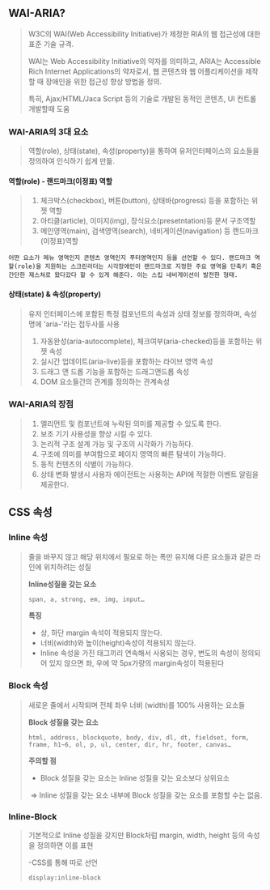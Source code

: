 ## WAI-ARIA?

> W3C의 WAI(Web Accessibility Initiative)가 제정한 RIA의 웹 접근성에 대한 표준 기술 규격.
>
> WAI는 Web Accessibility Initiative의 약자를 의미하고, ARIA는 Accessible Rich Internet Applications의 약자로서, 웹 콘텐츠와 웹 어플리케이션을 제작할 때 장애인을 위한 접근성 향상 방법을 정의.
>
> 특히, Ajax/HTML/Jaca Script 등의 기술로 개발된 동적인 콘텐츠, UI 컨트롤 개발할때 도움

### WAI-ARIA의 3대 요소

> 역할(role), 상태(state), 속성(property)을 통하여 유저인터페이스의 요소들을 정의하여 인식하기 쉽게 만듦.

#### 

#### 역할(role) - 랜드마크(이정표) 역할

> 1. 체크박스(checkbox), 버튼(button), 상태바(progress) 등을 포함하는 위젯 역할
> 2. 아티클(article), 이미지(img), 장식요소(presetntation)등 문서 구조역할
> 3. 메인영역(main), 검색영역(search), 네비게이션(navigation) 등 랜드마크(이정표)역할

```
어떤 요소가 메뉴 영역인지 콘텐츠 영역인지 푸터영역인지 등을 선언할 수 있다. 랜드마크 역할(role)을 지원하는 스크린리더는 시각장애인이 랜드마크로 지정한 주요 영역을 단축키 혹은 간단한 제스쳐로 왔다갔다 할 수 있게 해준다. 이는 스킵 네비게이션이 발전한 형태.

```

#### 상태(state) & 속성(property)

> 유저 인터페이스에 포함된 특정 컴포넌트의 속성과 상태 정보를 정의하며, 속성명에 'aria-'라는 접두사를 사용
>
> 1. 자동완성(aria-autocomplete), 체크여부(aria-checked)등을 포함하는 위젯 속성
> 2. 실시간 업데이트(aria-live)등을 포함하는 라이브 영역 속성
> 3. 드래그 앤 드롭 기능을 포함하는 드래그앤드롭 속성
> 4. DOM 요소들간의 관계를 정의하는 관계속성

### WAI-ARIA의 장점

> 1. 엘리먼트 및 컴포넌트에 누락된 의미를 제공할 수 있도록 한다.
> 2. 보조 기기 사용성을 향상 시킬 수 있다.
> 3. 논리적 구조 설계 가능 및 구조의 시각화가 가능하다.
> 4. 구조에 의미를 부여함으로 페이지 영역의 빠른 탐색이 가능하다.
> 5. 동적 컨텐츠의 식별이 가능하다.
> 6. 상태 변화 발생시 사용자 에이전트는 사용하는 API에 적절한 이벤트 알림을 제공한다.

## CSS 속성

### Inline 속성

> 줄을 바꾸지 않고 해당 위치에서 필요로 하는 폭만 유지해 다른 요소들과 같은 라인에 위치하려는 성질
>
> **Inline성질을 갖는 요소**
>
> `span, a, strong, em, img, input…`
>
> **특징**
>
> - 상, 하단 margin 속석이 적용되지 않는다.
> - 너비(width)와 높이(height)속성이 적용되지 않는다.
> - Inline 속성을 가진 태그끼리 연속해서 사용되는 경우, 변도의 속성이 정의되어 있지 않으면 좌, 우에 약 5px가량의 margin속성이 적용된다

### Block 속성

> 새로운 줄에서 시작되며 전체 좌우 너비 (width)를 100% 사용하는 요소들
>
> **Block 성질을 갖는 요소**
>
> `html, address, blockquote, body, div, dl, dt, fieldset, form, frame, h1~6, ol, p, ul, center, dir, hr, footer, canvas…`
>
> **주의할 점**
>
> - Block 성질을 갖는 요소는 Inline 성질을 갖는 요소보다 상위요소
>
> ​ => Inline 성질을 갖는 요소 내부에 Block 성질을 갖는 요소를 포함할 수는 없음.

### Inline-Block

> 기본적으로 Inline 성질을 갖지만 Block처럼 margin, width, height 등의 속성을 정의하면 이를 표현
>
> -CSS를 통해 따로 선언
>
> `display:inline-block`